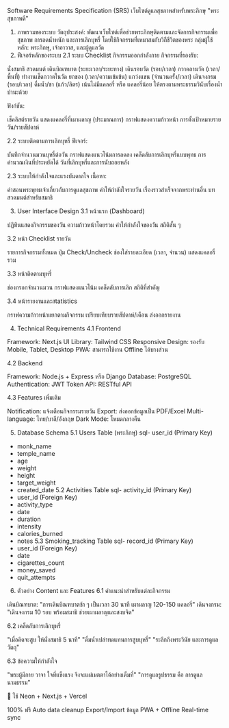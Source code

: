 Software Requirements Specification (SRS)
เว็บไซต์ดูแลสุขภาพสำหรับพระภิกษุ "พระสุขภาพดี"
1. ภาพรวมของระบบ
วัตถุประสงค์: พัฒนาเว็บไซต์เพื่อช่วยพระภิกษุติดตามและจัดการกิจกรรมเพื่อสุขภาพ การลดน้ำหนัก และการเลิกบุหรี่ โดยใช้กิจกรรมที่เหมาสมกับวิถีชีวิตของพระ
กลุ่มผู้ใช้หลัก: พระภิกษุ, เจ้าอาวาส, และผู้ดูแลวัด
2. ฟีเจอร์หลักของระบบ
2.1 ระบบ Checklist กิจกรรมออกกำลังกาย
กิจกรรมที่รองรับ:

นั่งสมาธิ
สวดมนต์
เดินบิณฑบาต (ระยะเวลา/ระยะทาง)
เดินรอบวัด (รอบ/เวลา)
กวาดลานวัด (เวลา/พื้นที่)
ทำงานเช็ดกวาดในวัด ยกของ (เวลา/ความเข้มข้น)
แกว่งแขน (จำนวนครั้ง/เวลา)
เดินจงกรม (รอบ/เวลา)
ดื่มน้ำ/ชา (แก้ว/ลิตร) เน้นไม่มีแคลอรี่ หรือ แคลอรี่น้อย ให้ตรงตามพระธรรมวินับเรื่องน้ำปานะด้วย

ฟังก์ชัน:

เช็คลิสต์รายวัน
แสดงแคลอรี่ที่เผาผลาญ (ประมาณการ)
กราฟแสดงความก้าวหน้า
การตั้งเป้าหมายรายวัน/รายสัปดาห์

2.2 ระบบติดตามการเลิกบุหรี่
ฟีเจอร์:

บันทึกจำนวนมวนบุหรี่ต่อวัน
กราฟแสดงแนวโน้มการลดลง
เคล็ดลับการเลิกบุหรี่แบบพุทธ
การคำนวณเงินที่ประหยัดได้
วันที่เลิกบุหรี่และการนับถอยหลัง

2.3 ระบบให้กำลังใจและแรงบันดาลใจ
เนื้อหา:

คำสอนพระพุทธเจ้าเกี่ยวกับการดูแลสุขภาพ
คำให้กำลังใจรายวัน
เรื่องราวสำเร็จจากพระท่านอื่น
บทสวดมนต์สำหรับสมาธิ

3. User Interface Design
3.1 หน้าแรก (Dashboard)

ปฏิทินแสดงกิจกรรมของวัน
ความก้าวหน้าโดยรวม
คำให้กำลังใจของวัน
สถิติสั้น ๆ

3.2 หน้า Checklist รายวัน

รายการกิจกรรมทั้งหมด
ปุ่ม Check/Uncheck
ช่องใส่รายละเอียด (เวลา, จำนวน)
แสดงแคลอรี่รวม

3.3 หน้าติดตามบุหรี่

ช่องกรอกจำนวนมวน
กราฟแสดงแนวโน้ม
เคล็ดลับการเลิก
สถิติที่สำคัญ

3.4 หน้ารายงานและสtatistics

กราฟความก้าวหน้าแยกตามกิจกรรม
เปรียบเทียบรายสัปดาห์/เดือน
ส่งออกรายงาน

4. Technical Requirements
4.1 Frontend

Framework: Next.js
UI Library: Tailwind CSS 
Responsive Design: รองรับ Mobile, Tablet, Desktop
PWA: สามารถใช้งาน Offline ได้บางส่วน

4.2 Backend

Framework: Node.js + Express หรือ Django
Database: PostgreSQL 
Authentication: JWT Token
API: RESTful API

4.3 Features เพิ่มเติม

Notification: แจ้งเตือนกิจกรรมรายวัน
Export: ส่งออกข้อมูลเป็น PDF/Excel
Multi-language: ไทย/บาลี/อังกฤษ
Dark Mode: โหมดกลางคืน

5. Database Schema
5.1 Users Table (พระภิกษุ)
sql- user_id (Primary Key)
- monk_name
- temple_name
- age
- weight
- height
- target_weight
- created_date
5.2 Activities Table
sql- activity_id (Primary Key)
- user_id (Foreign Key)
- activity_type
- date
- duration
- intensity
- calories_burned
- notes
5.3 Smoking_tracking Table
sql- record_id (Primary Key)
- user_id (Foreign Key)
- date
- cigarettes_count
- money_saved
- quit_attempts
6. ตัวอย่าง Content และ Features
6.1 คำแนะนำสำหรับแต่ละกิจกรรม

เดินบิณฑบาต: "การเดินบิณฑบาตช้า ๆ เป็นเวลา 30 นาที เผาผลาญ 120-150 แคลอรี่"
เดินจงกรม: "เดินจงกรม 10 รอบ พร้อมสมาธิ ช่วยเผาผลาญและสงบจิต"

6.2 เคล็ดลับการเลิกบุหรี่

"เมื่อคิดจะสูบ ให้นั่งสมาธิ 5 นาที"
"ดื่มน้ำเปล่าทดแทนการสูบบุหรี่"
"ระลึกถึงพระวินัย และการดูแลวัตถุ"

6.3 ข้อความให้กำลังใจ

"พระผู้มีกาย วาจา ใจที่แข็งแรง จึงจะแผ่เมตตาได้อย่างเต็มที่"
"การดูแลรูปธรรม คือ การดูแลนามธรรม"

🎯 ใช้ Neon + Next.js + Vercel

100% ฟรี
Auto data cleanup
Export/Import ข้อมูล
PWA + Offline
Real-time sync